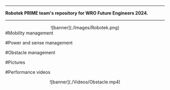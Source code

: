 ***
**Robotek PRIME team's repository for WRO Future Engineers 2024.**
***
<div align=center>
![banner](./Images/Robotek.png)
</div>
#Mobility management


#Power and sense management


#Obstacle management


#Pictures


#Performance videos
<div align=center>
![banner](./Videos/Obstacle.mp4)
</div>
